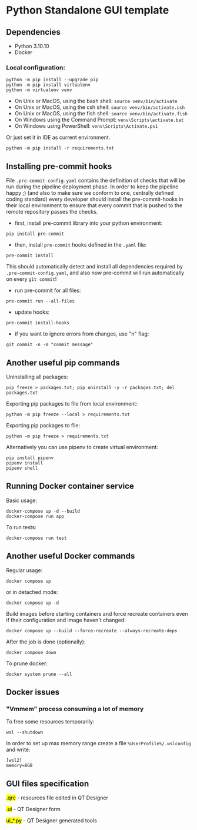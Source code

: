 # Python Standalone GUI template

## Dependencies

- Python 3.10.10
- Docker

### Local configuration:
```commandline
python -m pip install --upgrade pip
python -m pip install virtualenv
python -m virtualenv venv
```

- On Unix or MacOS, using the bash shell: `source venv/bin/activate`
- On Unix or MacOS, using the csh shell: `source venv/bin/activate.csh`
- On Unix or MacOS, using the fish shell: `source venv/bin/activate.fish`
- On Windows using the Command Prompt: `venv\Scripts\activate.bat`
- On Windows using PowerShell: `venv\Scripts\Activate.ps1`

Or just set it in IDE as current environment.

```commandline
python -m pip install -r requirements.txt
```

## Installing pre-commit hooks

File ```.pre-commit-config.yaml``` contains the definition of checks that will be run during the pipeline deployment
phase. In order to keep the pipeline happy ;) (and also to make sure we conform to one, centrally defined coding
standard) every developer should install the pre-commit-hooks in their local environment to ensure that every commit
that is pushed to the remote repository passes the checks.

- first, install pre-commit library into your python environment:

```commandline
pip install pre-commit
```

- then, install ```pre-commit``` hooks defined in the ```.yaml``` file:

```commandline
pre-commit install
```

This should automatically detect and install all dependencies required by ```.pre-commit-config.yaml```, and also now
pre-commit will run automatically on every ```git commit```!

- run pre-commit for all files:

```commandline
pre-commit run --all-files
```
- update hooks:

```commandline
pre-commit install-hooks
```

- if you want to ignore errors from changes, use "n" flag:

```commandline
git commit -n -m "commit message"
```
## Another useful pip commands

Uninstalling all packages:
```commandline
pip freeze > packages.txt; pip uninstall -y -r packages.txt; del packages.txt
```

Exporting pip packages to file from local environment:
```commandline
python -m pip freeze --local > requirements.txt
```

Exporting pip packages to file:
```commandline
python -m pip freeze > requirements.txt
```


Alternatively you can use pipenv to create virtual environment:
```commandline
pip install pipenv
pipenv install
pipenv shell
```

## Running Docker container service

Basic usage:

```commandline
docker-compose up -d --build
docker-compose run app
```

To run tests:
```commandline
docker-compose run test
```

## Another useful Docker commands

Regular usage:

```commandline
docker compose up
```

or in detached mode:

```commandline
docker compose up -d
```

Build images before starting containers and force recreate containers even if their configuration and image haven't changed:
```commandline
docker compose up --build --force-recreate --always-recreate-deps
```

After the job is done (optionally):
```commandline
docker compose down
```

To prune docker:
```commandline
docker system prune --all
```

## Docker issues

### "Vmmem" process consuming a lot of memory
To free some resources temporarily:

```commandline
wsl --shutdown
```

In order to set up max memory range create a file `%UserProfile%/.wslconfig` and write:

```commandline
[wsl2]
memory=8GB
```

## GUI files specification

<mark>.qrc</mark> - resources file edited in QT Designer

<mark>.ui</mark> - QT Designer form

<mark>ui_*.py</mark> - QT Designer generated tools
